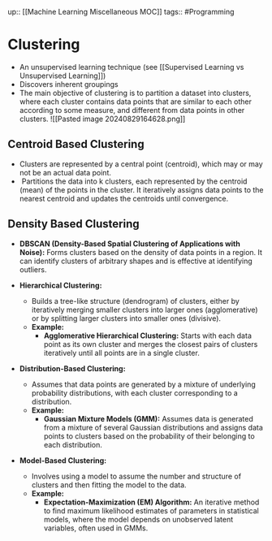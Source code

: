 up:: [[Machine Learning Miscellaneous MOC]]
tags:: #Programming 
# Clustering
- An unsupervised learning technique (see [[Supervised Learning vs Unsupervised Learning]])
- Discovers inherent groupings
- The main objective of clustering is to partition a dataset into clusters, where each cluster contains data points that are similar to each other according to some measure, and different from data points in other clusters.
![[Pasted image 20240829164628.png]]
## Centroid Based Clustering
- Clusters are represented by a central point (centroid), which may or may not be an actual data point.
-  Partitions the data into k clusters, each represented by the centroid (mean) of the points in the cluster. It iteratively assigns data points to the nearest centroid and updates the centroids until convergence.

## Density Based Clustering
- **DBSCAN (Density-Based Spatial Clustering of Applications with Noise):** Forms clusters based on the density of data points in a region. It can identify clusters of arbitrary shapes and is effective at identifying outliers.

- **Hierarchical Clustering:**
    
    - Builds a tree-like structure (dendrogram) of clusters, either by iteratively merging smaller clusters into larger ones (agglomerative) or by splitting larger clusters into smaller ones (divisive).
    - **Example:**
        - **Agglomerative Hierarchical Clustering:** Starts with each data point as its own cluster and merges the closest pairs of clusters iteratively until all points are in a single cluster.
- **Distribution-Based Clustering:**
    
    - Assumes that data points are generated by a mixture of underlying probability distributions, with each cluster corresponding to a distribution.
    - **Example:**
        - **Gaussian Mixture Models (GMM):** Assumes data is generated from a mixture of several Gaussian distributions and assigns data points to clusters based on the probability of their belonging to each distribution.
- **Model-Based Clustering:**
    
    - Involves using a model to assume the number and structure of clusters and then fitting the model to the data.
    - **Example:**
        - **Expectation-Maximization (EM) Algorithm:** An iterative method to find maximum likelihood estimates of parameters in statistical models, where the model depends on unobserved latent variables, often used in GMMs.